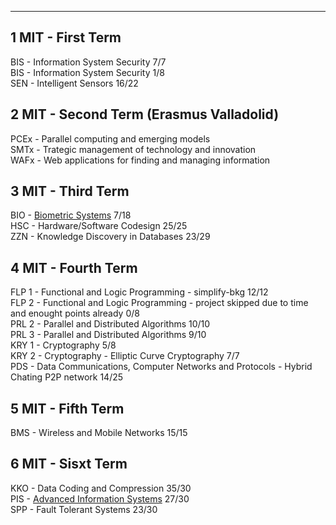 --------------------------------------------------------
1 MIT - First Term  
--------------------------------------------------------
BIS - Information System Security 7/7  
BIS - Information System Security 1/8  
SEN - Intelligent Sensors 16/22

2 MIT - Second Term (Erasmus Valladolid)
----------------------
PCEx - Parallel computing and emerging models  
SMTx - Trategic management of technology and innovation  
WAFx - Web applications for finding and managing information  

3 MIT - Third Term  
----------------------
BIO	- [Biometric Systems](https://github.com/matogolf/BIO) 7/18  
HSC	- Hardware/Software Codesign 25/25  
ZZN	- Knowledge Discovery in Databases 23/29  

4 MIT - Fourth Term  
----------------------
FLP 1  - Functional and Logic Programming - simplify-bkg 12/12  
FLP 2  - Functional and Logic Programming - project skipped due to time and enought points already 0/8  
PRL 2  - Parallel and Distributed Algorithms 10/10  
PRL 3  - Parallel and Distributed Algorithms 9/10  
KRY 1  - Cryptography 5/8  
KRY 2  - Cryptography - Elliptic Curve Cryptography 7/7  
PDS - Data Communications, Computer Networks and Protocols - Hybrid Chating P2P network 14/25  

5 MIT - Fifth Term  
----------------------
BMS - Wireless and Mobile Networks 15/15  

6 MIT - Sisxt Term  
----------------------
KKO - Data Coding and Compression 35/30  
PIS - [Advanced Information Systems](https://github.com/tammar96/piswap/pull/23#event-3261913057) 27/30  
SPP - Fault Tolerant Systems 23/30  
